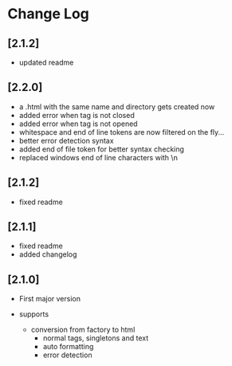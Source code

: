 # Change Log

## [2.1.2]

-   updated readme

## [2.2.0]

-   a .html with the same name and directory gets created now
-   added error when tag is not closed
-   added error when tag is not opened
-   whitespace and end of line tokens are now filtered on the fly...
-   better error detection syntax
-   added end of file token for better syntax checking
-   replaced windows end of line characters with \n

## [2.1.2]

-   fixed readme

## [2.1.1]

-   fixed readme
-   added changelog

## [2.1.0]

-   First major version

-   supports

    -   conversion from factory to html
        -   normal tags, singletons and text
        -   auto formatting
        -   error detection
